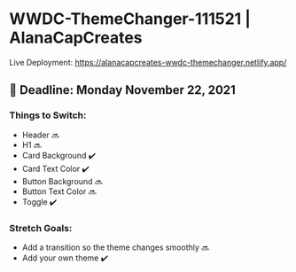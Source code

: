 # WWDC-ThemeChanger-111521 | AlanaCapCreates
Live Deployment: https://alanacapcreates-wwdc-themechanger.netlify.app/

## 📅 Deadline: Monday November 22, 2021
### Things to Switch:
- Header 🔜
- H1 🔜
- Card Background ✔️
- Card Text Color ✔️
- Button Background 🔜
- Button Text Color 🔜
- Toggle ✔️

### Stretch Goals:
- Add a transition so the theme changes smoothly 🔜
- Add your own theme ✔️
